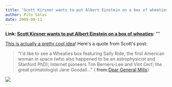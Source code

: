 ```yaml
---
title: "Scott Kirsner wants to put Albert Einstein on a box of wheaties"
author: Pito Salas
date: 2009-09-11
---
```


**Link: [Scott Kirsner wants to put Albert Einstein on a box of wheaties](None):** ""



[This is actually a pretty cool
idea](<http://www.boston.com/business/technology/innoeco/2009/09/dear_general_mills_why_not_put.html>)!
Here's a quote from Scott's post:

> "I'd like to see a Wheaties box featuring Sally Ride, the first American
> woman in space (who also happened to be an astrophysicist and Stanford PhD);
> Internet pioneers Tim Berners-Lee and Vint Cerf; the great primatologist
> Jane Goodall…" ( **from:**[Dear General
> Mills](<http://www.boston.com/business/technology/innoeco/2009/09/dear_general_mills_why_not_put.html>))

![](https://i0.wp.com/img.zemanta.com/pixy.gif?w=584)


